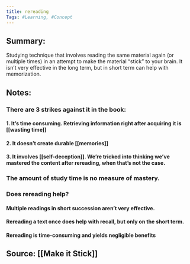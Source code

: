 ```yaml
---
title: rereading
Tags: #Learning, #Concept
---
```

## Summary:
Studying technique that involves reading the same material again (or multiple times) in an attempt to make the material “stick” to your brain. It isn’t very effective in the long term, but in short term can help with memorization.
## Notes:
### There are 3 strikes against it in the book:
#### 1. It’s time consuming. Retrieving information right after acquiring it is [[wasting time]]
#### 2. It doesn’t create durable [[memories]]
#### 3. It involves [[self-deception]]. We’re tricked into thinking we’ve mastered the content after rereading, when that’s not the case.
### The amount of study time is no measure of mastery.
### Does rereading help?
#### Multiple readings in short succession aren’t very effective.
#### Rereading a text once does help with recall, but only on the short term.
#### Rereading is time-consuming and yields negligible benefits
## Source: [[Make it Stick]]